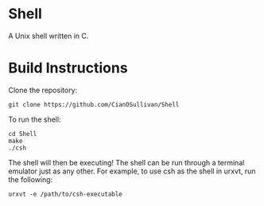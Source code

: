 # Shell
A Unix shell written in C.

# Build Instructions
Clone the repository:

```
git clone https://github.com/CianOSullivan/Shell
```

To run the shell:

```
cd Shell
make
./csh
```

The shell will then be executing! The shell can be run through a terminal emulator just as any other. For example, to use csh as the shell in urxvt, run the following:

```
urxvt -e /path/to/csh-executable
```
